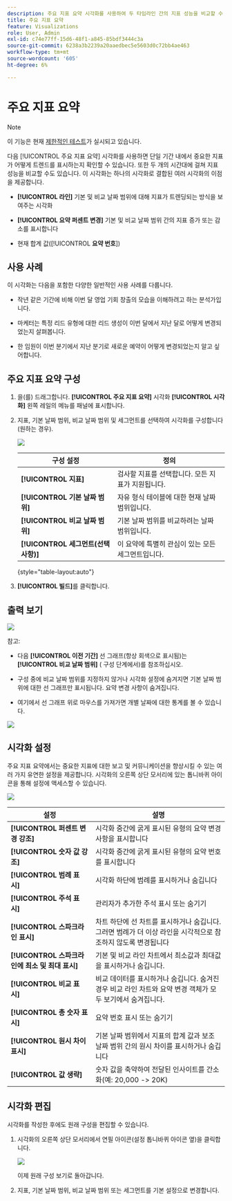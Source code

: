 ```yaml
---
description: 주요 지표 요약 시각화를 사용하여 두 타임라인 간의 지표 성능을 비교할 수 있습니다.
title: 주요 지표 요약
feature: Visualizations
role: User, Admin
exl-id: c74e77ff-15d6-48f1-a845-85bdf3444c3a
source-git-commit: 6238a3b2239a20aaedbec5e5603d0c72bb4ae463
workflow-type: tm+mt
source-wordcount: '605'
ht-degree: 6%

---
```


# 주요 지표 요약

>[!NOTE]
>
>이 기능은 현재 [제한적인 테스트](/help/release-notes/releases.md)가 실시되고 있습니다.

다음 [!UICONTROL 주요 지표 요약] 시각화를 사용하면 단일 기간 내에서 중요한 지표가 어떻게 트렌드를 표시하는지 확인할 수 있습니다. 또한 두 개의 시간대에 걸쳐 지표 성능을 비교할 수도 있습니다. 이 시각화는 하나의 시각화로 결합된 여러 시각화의 이점을 제공합니다.

* **[!UICONTROL 라인]** 기본 및 비교 날짜 범위에 대해 지표가 트렌딩되는 방식을 보여주는 시각화

* **[!UICONTROL 요약 퍼센트 변경]** 기본 및 비교 날짜 범위 간의 지표 증가 또는 감소를 표시합니다

* 현재 합계 값([!UICONTROL **요약 번호**])

## 사용 사례

이 시각화는 다음을 포함한 다양한 일반적인 사용 사례를 다룹니다.

* 작년 같은 기간에 비해 이번 달 영업 기회 창출의 모습을 이해하려고 하는 분석가입니다.

* 마케터는 특정 리드 유형에 대한 리드 생성이 이번 달에서 지난 달로 어떻게 변경되었는지 살펴봅니다.

* 한 임원이 이번 분기에서 지난 분기로 새로운 예약이 어떻게 변경되었는지 알고 싶어합니다.

## 주요 지표 요약 구성

1. 을(를) 드래그합니다. **[!UICONTROL 주요 지표 요약]** 시각화 **[!UICONTROL 시각화]** 왼쪽 레일의 메뉴를 패널에 표시합니다.

1. 지표, 기본 날짜 범위, 비교 날짜 범위 및 세그먼트를 선택하여 시각화를 구성합니다(원하는 경우).

   ![](assets/key-metric-config.png)

   | 구성 설정 | 정의 |
   | --- | --- |
   | **[!UICONTROL 지표]** | 검사할 지표를 선택합니다. 모든 지표가 지원됩니다. |
   | **[!UICONTROL 기본 날짜 범위]** | 자유 형식 테이블에 대한 현재 날짜 범위입니다. |
   | **[!UICONTROL 비교 날짜 범위]** | 기본 날짜 범위를 비교하려는 날짜 범위입니다. |
   | **[!UICONTROL 세그먼트(선택 사항)]** | 이 요약에 특별히 관심이 있는 모든 세그먼트입니다. |

   {style=&quot;table-layout:auto&quot;}

1. **[!UICONTROL 빌드]**&#x200B;를 클릭합니다.

## 출력 보기

![](assets/key-metric-output.png)

참고:

* 다음 **[!UICONTROL 이전 기간]** 선 그래프(항상 회색으로 표시됨)는 **[!UICONTROL 비교 날짜 범위]** ( 구성 단계에서)를 참조하십시오.

* 구성 중에 비교 날짜 범위를 지정하지 않거나 시각화 설정에 숨겨지면 기본 날짜 범위에 대한 선 그래프만 표시됩니다. 요약 변경 사항이 숨겨집니다.

* 여기에서 선 그래프 위로 마우스를 가져가면 개별 날짜에 대한 통계를 볼 수 있습니다.

![](assets/key-metric-output2.png)

## 시각화 설정

주요 지표 요약에서는 중요한 지표에 대한 보고 및 커뮤니케이션을 향상시킬 수 있는 여러 가지 유연한 설정을 제공합니다. 시각화의 오른쪽 상단 모서리에 있는 톱니바퀴 아이콘을 통해 설정에 액세스할 수 있습니다.

![](assets/key-metric-settings.png)

| 설정 | 설명 |
| --- | --- |
| **[!UICONTROL 퍼센트 변경 강조]** | 시각화 중간에 굵게 표시된 유형의 요약 변경 사항을 표시합니다 |
| **[!UICONTROL 숫자 값 강조]** | 시각화 중간에 굵게 표시된 유형의 요약 번호를 표시합니다 |
| **[!UICONTROL 범례 표시]** | 시각화 하단에 범례를 표시하거나 숨깁니다 |
| **[!UICONTROL 주석 표시]** | 관리자가 추가한 주석 표시 또는 숨기기 |
| **[!UICONTROL 스파크라인 표시]** | 차트 하단에 선 차트를 표시하거나 숨깁니다. 그러면 범례가 더 이상 라인을 시각적으로 참조하지 않도록 변경됩니다 |
| **[!UICONTROL 스파크라인에 최소 및 최대 표시]** | 기본 및 비교 라인 차트에서 최소값과 최대값을 표시하거나 숨깁니다. |
| **[!UICONTROL 비교 표시]** | 비교 데이터를 표시하거나 숨깁니다. 숨겨진 경우 비교 라인 차트와 요약 변경 객체가 모두 보기에서 숨겨집니다. |
| **[!UICONTROL 총 숫자 표시]** | 요약 번호 표시 또는 숨기기 |
| **[!UICONTROL 원시 차이 표시]** | 기본 날짜 범위에서 지표의 합계 값과 보조 날짜 범위 간의 원시 차이를 표시하거나 숨깁니다 |
| **[!UICONTROL 값 생략]** | 숫자 값을 축약하여 전달된 인사이트를 간소화(예: 20,000 -> 20K) |

## 시각화 편집

시각화를 작성한 후에도 원래 구성을 편집할 수 있습니다.

1. 시각화의 오른쪽 상단 모서리에서 연필 아이콘(설정 톱니바퀴 아이콘 옆)을 클릭합니다.

   ![](assets/edit-icon.png)

   이제 원래 구성 보기로 돌아갑니다.

1. 지표, 기본 날짜 범위, 비교 날짜 범위 또는 세그먼트를 기본 설정으로 변경합니다.
